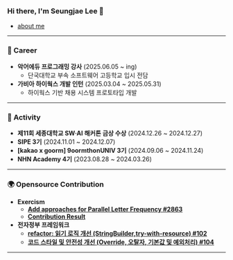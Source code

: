 ### Hi there, I'm Seungjae Lee 👋
- [about me](https://masiljangajji.notion.site/255b70a0feb680c58609e715cc7e983b)

---

### 💼 Career
- **악어에듀 프로그래밍 강사** (2025.06.05 ~ ing)
  - 단국대학교 부속 소프트웨어 고등학교 입시 전담
- **가비아 하이웍스 개발 인턴** (2025.03.04 ~ 2025.05.31)
  - 하이웍스 기반 채용 시스템 프로토타입 개발


---

### 🚀 Activity
- **제11회 세종대학교 SW·AI 해커톤 금상 수상** (2024.12.26 ~ 2024.12.27)  
- **SIPE 3기** (2024.11.01 ~ 2024.12.07)  
- **[kakao x goorm] 9oormthonUNIV 3기** (2024.09.06 ~ 2024.11.24)
- **NHN Academy 4기** (2023.08.28 ~ 2024.03.26)

---

### 🌍 Opensource Contribution

- **Exercism**
  - **[Add approaches for Parallel Letter Frequency #2863](https://github.com/exercism/java/pull/2863)**  
  - **[Contribution Result](https://exercism.org/tracks/java/exercises/parallel-letter-frequency/dig_deeper)** <br>
- **전자정부 프레임워크**
  - **[refactor: 읽기 로직 개선 (StringBuilder,try-with-resource) #102](https://github.com/eGovFramework/egovframe-template-simple-backend/pull/102)**
  - **[코드 스타일 및 안전성 개선 (Override, 오탈자, 기본값 및 예외처리) #104](https://github.com/eGovFramework/egovframe-template-simple-backend/pull/104)**

---

